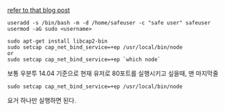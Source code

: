 [refer to that blog post](https://www.digitalocean.com/community/tutorials/how-to-use-pm2-to-setup-a-node-js-production-environment-on-an-ubuntu-vps)

```
useradd -s /bin/bash -m -d /home/safeuser -c "safe user" safeuser
usermod -aG sudo <username>

sudo apt-get install libcap2-bin
sudo setcap cap_net_bind_service=+ep /usr/local/bin/node
or
sudo setcap cap_net_bind_service=+ep `which node`
```

보통 우분투 14.04 기준으로 현재 유저로 80포트를 실행시키고 싶을때, 맨 마지막줄
```
sudo setcap cap_net_bind_service=+ep /usr/local/bin/node
```
요거 하나만 실행하면 된다.
